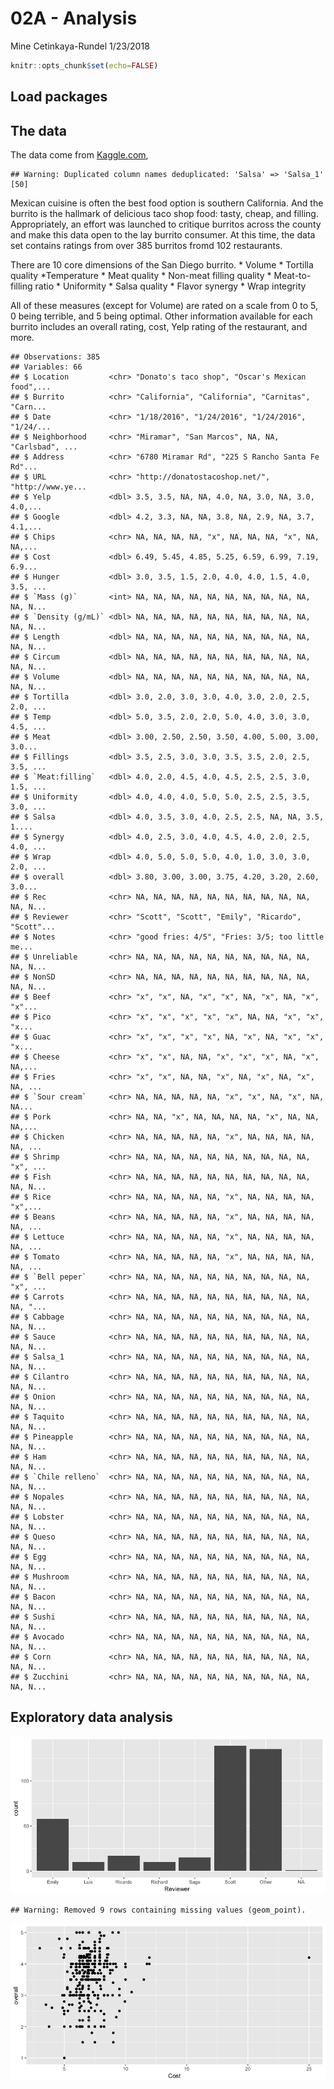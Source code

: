 02A - Analysis
================
Mine Cetinkaya-Rundel
1/23/2018

``` r
knitr::opts_chunk$set(echo=FALSE)
```

Load packages
-------------

The data
--------

The data come from [Kaggle.com](https://www.kaggle.com/srcole/burritos-in-san-diego),

    ## Warning: Duplicated column names deduplicated: 'Salsa' => 'Salsa_1' [50]

Mexican cuisine is often the best food option is southern California. And the burrito is the hallmark of delicious taco shop food: tasty, cheap, and filling. Appropriately, an effort was launched to critique burritos across the county and make this data open to the lay burrito consumer. At this time, the data set contains ratings from over 385 burritos fromd 102 restaurants.

There are 10 core dimensions of the San Diego burrito. \* Volume \* Tortilla quality *Temperature * Meat quality \* Non-meat filling quality \* Meat-to-filling ratio \* Uniformity \* Salsa quality \* Flavor synergy \* Wrap integrity

All of these measures (except for Volume) are rated on a scale from 0 to 5, 0 being terrible, and 5 being optimal. Other information available for each burrito includes an overall rating, cost, Yelp rating of the restaurant, and more.

    ## Observations: 385
    ## Variables: 66
    ## $ Location         <chr> "Donato's taco shop", "Oscar's Mexican food",...
    ## $ Burrito          <chr> "California", "California", "Carnitas", "Carn...
    ## $ Date             <chr> "1/18/2016", "1/24/2016", "1/24/2016", "1/24/...
    ## $ Neighborhood     <chr> "Miramar", "San Marcos", NA, NA, "Carlsbad", ...
    ## $ Address          <chr> "6780 Miramar Rd", "225 S Rancho Santa Fe Rd"...
    ## $ URL              <chr> "http://donatostacoshop.net/", "http://www.ye...
    ## $ Yelp             <dbl> 3.5, 3.5, NA, NA, 4.0, NA, 3.0, NA, 3.0, 4.0,...
    ## $ Google           <dbl> 4.2, 3.3, NA, NA, 3.8, NA, 2.9, NA, 3.7, 4.1,...
    ## $ Chips            <chr> NA, NA, NA, NA, "x", NA, NA, NA, "x", NA, NA,...
    ## $ Cost             <dbl> 6.49, 5.45, 4.85, 5.25, 6.59, 6.99, 7.19, 6.9...
    ## $ Hunger           <dbl> 3.0, 3.5, 1.5, 2.0, 4.0, 4.0, 1.5, 4.0, 3.5, ...
    ## $ `Mass (g)`       <int> NA, NA, NA, NA, NA, NA, NA, NA, NA, NA, NA, N...
    ## $ `Density (g/mL)` <dbl> NA, NA, NA, NA, NA, NA, NA, NA, NA, NA, NA, N...
    ## $ Length           <dbl> NA, NA, NA, NA, NA, NA, NA, NA, NA, NA, NA, N...
    ## $ Circum           <dbl> NA, NA, NA, NA, NA, NA, NA, NA, NA, NA, NA, N...
    ## $ Volume           <dbl> NA, NA, NA, NA, NA, NA, NA, NA, NA, NA, NA, N...
    ## $ Tortilla         <dbl> 3.0, 2.0, 3.0, 3.0, 4.0, 3.0, 2.0, 2.5, 2.0, ...
    ## $ Temp             <dbl> 5.0, 3.5, 2.0, 2.0, 5.0, 4.0, 3.0, 3.0, 4.5, ...
    ## $ Meat             <dbl> 3.00, 2.50, 2.50, 3.50, 4.00, 5.00, 3.00, 3.0...
    ## $ Fillings         <dbl> 3.5, 2.5, 3.0, 3.0, 3.5, 3.5, 2.0, 2.5, 3.5, ...
    ## $ `Meat:filling`   <dbl> 4.0, 2.0, 4.5, 4.0, 4.5, 2.5, 2.5, 3.0, 1.5, ...
    ## $ Uniformity       <dbl> 4.0, 4.0, 4.0, 5.0, 5.0, 2.5, 2.5, 3.5, 3.0, ...
    ## $ Salsa            <dbl> 4.0, 3.5, 3.0, 4.0, 2.5, 2.5, NA, NA, 3.5, 1....
    ## $ Synergy          <dbl> 4.0, 2.5, 3.0, 4.0, 4.5, 4.0, 2.0, 2.5, 4.0, ...
    ## $ Wrap             <dbl> 4.0, 5.0, 5.0, 5.0, 4.0, 1.0, 3.0, 3.0, 2.0, ...
    ## $ overall          <dbl> 3.80, 3.00, 3.00, 3.75, 4.20, 3.20, 2.60, 3.0...
    ## $ Rec              <chr> NA, NA, NA, NA, NA, NA, NA, NA, NA, NA, NA, N...
    ## $ Reviewer         <chr> "Scott", "Scott", "Emily", "Ricardo", "Scott"...
    ## $ Notes            <chr> "good fries: 4/5", "Fries: 3/5; too little me...
    ## $ Unreliable       <chr> NA, NA, NA, NA, NA, NA, NA, NA, NA, NA, NA, N...
    ## $ NonSD            <chr> NA, NA, NA, NA, NA, NA, NA, NA, NA, NA, NA, N...
    ## $ Beef             <chr> "x", "x", NA, "x", "x", NA, "x", NA, "x", "x"...
    ## $ Pico             <chr> "x", "x", "x", "x", "x", NA, NA, "x", "x", "x...
    ## $ Guac             <chr> "x", "x", "x", "x", NA, "x", NA, "x", "x", "x...
    ## $ Cheese           <chr> "x", "x", NA, NA, "x", "x", "x", NA, "x", NA,...
    ## $ Fries            <chr> "x", "x", NA, NA, "x", NA, "x", NA, "x", NA, ...
    ## $ `Sour cream`     <chr> NA, NA, NA, NA, NA, "x", "x", NA, "x", NA, NA...
    ## $ Pork             <chr> NA, NA, "x", NA, NA, NA, NA, "x", NA, NA, NA,...
    ## $ Chicken          <chr> NA, NA, NA, NA, NA, "x", NA, NA, NA, NA, NA, ...
    ## $ Shrimp           <chr> NA, NA, NA, NA, NA, NA, NA, NA, NA, NA, "x", ...
    ## $ Fish             <chr> NA, NA, NA, NA, NA, NA, NA, NA, NA, NA, NA, N...
    ## $ Rice             <chr> NA, NA, NA, NA, NA, "x", NA, NA, NA, NA, "x",...
    ## $ Beans            <chr> NA, NA, NA, NA, NA, "x", NA, NA, NA, NA, NA, ...
    ## $ Lettuce          <chr> NA, NA, NA, NA, NA, "x", NA, NA, NA, NA, NA, ...
    ## $ Tomato           <chr> NA, NA, NA, NA, NA, "x", NA, NA, NA, NA, NA, ...
    ## $ `Bell peper`     <chr> NA, NA, NA, NA, NA, NA, NA, NA, NA, NA, "x", ...
    ## $ Carrots          <chr> NA, NA, NA, NA, NA, NA, NA, NA, NA, NA, NA, "...
    ## $ Cabbage          <chr> NA, NA, NA, NA, NA, NA, NA, NA, NA, NA, NA, N...
    ## $ Sauce            <chr> NA, NA, NA, NA, NA, NA, NA, NA, NA, NA, NA, N...
    ## $ Salsa_1          <chr> NA, NA, NA, NA, NA, NA, NA, NA, NA, NA, NA, N...
    ## $ Cilantro         <chr> NA, NA, NA, NA, NA, NA, NA, NA, NA, NA, NA, N...
    ## $ Onion            <chr> NA, NA, NA, NA, NA, NA, NA, NA, NA, NA, NA, N...
    ## $ Taquito          <chr> NA, NA, NA, NA, NA, NA, NA, NA, NA, NA, NA, N...
    ## $ Pineapple        <chr> NA, NA, NA, NA, NA, NA, NA, NA, NA, NA, NA, N...
    ## $ Ham              <chr> NA, NA, NA, NA, NA, NA, NA, NA, NA, NA, NA, N...
    ## $ `Chile relleno`  <chr> NA, NA, NA, NA, NA, NA, NA, NA, NA, NA, NA, N...
    ## $ Nopales          <chr> NA, NA, NA, NA, NA, NA, NA, NA, NA, NA, NA, N...
    ## $ Lobster          <chr> NA, NA, NA, NA, NA, NA, NA, NA, NA, NA, NA, N...
    ## $ Queso            <chr> NA, NA, NA, NA, NA, NA, NA, NA, NA, NA, NA, N...
    ## $ Egg              <chr> NA, NA, NA, NA, NA, NA, NA, NA, NA, NA, NA, N...
    ## $ Mushroom         <chr> NA, NA, NA, NA, NA, NA, NA, NA, NA, NA, NA, N...
    ## $ Bacon            <chr> NA, NA, NA, NA, NA, NA, NA, NA, NA, NA, NA, N...
    ## $ Sushi            <chr> NA, NA, NA, NA, NA, NA, NA, NA, NA, NA, NA, N...
    ## $ Avocado          <chr> NA, NA, NA, NA, NA, NA, NA, NA, NA, NA, NA, N...
    ## $ Corn             <chr> NA, NA, NA, NA, NA, NA, NA, NA, NA, NA, NA, N...
    ## $ Zucchini         <chr> NA, NA, NA, NA, NA, NA, NA, NA, NA, NA, NA, N...

Exploratory data analysis
-------------------------

![Five most common reviewers](02a-analysis_files/figure-markdown_github-ascii_identifiers/unnamed-chunk-2-1.png)

    ## Warning: Removed 9 rows containing missing values (geom_point).

![Relationship between Google and Yelp review scores](02a-analysis_files/figure-markdown_github-ascii_identifiers/unnamed-chunk-3-1.png)
